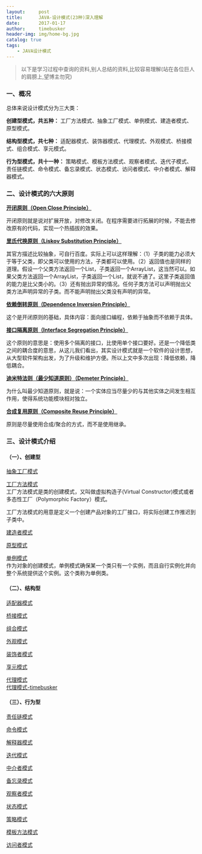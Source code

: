 ```yaml
---
layout:     post
title:      JAVA-设计模式(23种)深入理解
date:       2017-01-17
author:     timebusker
header-img: img/home-bg.jpg
catalog: true
tags:
    - JAVA设计模式 
---
```


> 以下是学习过程中查询的资料,别人总结的资料,比较容易理解(站在各位巨人的肩膀上,望博主勿究)   

### 一、概况  

总体来说设计模式分为三大类： 
 
**创建型模式，共五种：** 工厂方法模式、抽象工厂模式、单例模式、建造者模式、原型模式。  

**结构型模式，共七种：** 适配器模式、装饰器模式、代理模式、外观模式、桥接模式、组合模式、享元模式。 
 
**行为型模式，共十一种：** 策略模式、模板方法模式、观察者模式、迭代子模式、责任链模式、命令模式、备忘录模式、状态模式、访问者模式、中介者模式、解释器模式。

### 二、设计模式的六大原则

[**开闭原则（Open Close Principle）**]()

开闭原则就是说对扩展开放，对修改关闭。在程序需要进行拓展的时候，不能去修改原有的代码，实现一个热插拔的效果。

[**里氏代换原则（Liskov Substitution Principle）**]()

其官方描述比较抽象，可自行百度。实际上可以这样理解：（1）子类的能力必须大于等于父类，即父类可以使用的方法，子类都可以使用。（2）返回值也是同样的道理。假设一个父类方法返回一个List，子类返回一个ArrayList，这当然可以。如果父类方法返回一个ArrayList，子类返回一个List，就说不通了。这里子类返回值的能力是比父类小的。（3）还有抛出异常的情况。任何子类方法可以声明抛出父类方法声明异常的子类。而不能声明抛出父类没有声明的异常。

[**依赖倒转原则（Dependence Inversion Principle）**]()

这个是开闭原则的基础，具体内容：面向接口编程，依赖于抽象而不依赖于具体。

[**接口隔离原则（Interface Segregation Principle）**]()

这个原则的意思是：使用多个隔离的接口，比使用单个接口要好。还是一个降低类之间的耦合度的意思，从这儿我们看出，其实设计模式就是一个软件的设计思想，从大型软件架构出发，为了升级和维护方便。所以上文中多次出现：降低依赖，降低耦合。

[**迪米特法则（最少知道原则）（Demeter Principle）**]()

为什么叫最少知道原则，就是说：一个实体应当尽量少的与其他实体之间发生相互作用，使得系统功能模块相对独立。  

[**合成复用原则（Composite Reuse Principle）**]() 

原则是尽量使用合成/聚合的方式，而不是使用继承。  

### 三、设计模式介绍

#### （一）、创建型

[抽象工厂模式](http://www.cnblogs.com/java-my-life/archive/2012/03/28/2418836.html)    

[工厂方法模式](http://www.cnblogs.com/java-my-life/archive/2012/03/25/2416227.html)    
工厂方法模式是类的创建模式，又叫做虚拟构造子(Virtual Constructor)模式或者多态性工厂（Polymorphic Factory）模式。  
  
工厂方法模式的用意是定义一个创建产品对象的工厂接口，将实际创建工作推迟到子类中。   

[建造者模式](http://www.cnblogs.com/java-my-life/archive/2012/04/07/2433939.html)    

[原型模式](http://www.cnblogs.com/java-my-life/archive/2012/04/11/2439387.html)    

[单例模式](http://www.cnblogs.com/java-my-life/archive/2012/03/31/2425631.html)     
作为对象的创建模式，单例模式确保某一个类只有一个实例，而且自行实例化并向整个系统提供这个实例。这个类称为单例类。    
   
#### （二）、结构型

[适配器模式](http://www.cnblogs.com/java-my-life/archive/2012/03/28/2418836.html)  

[桥接模式](http://blog.csdn.net/jason0539/article/details/22568865)  

[组合模式](http://blog.csdn.net/jason0539/article/details/22642281)  
 
[外观模式](http://blog.csdn.net/jason0539/article/details/22775311)  

[装饰者模式](http://www.cnblogs.com/java-my-life/archive/2012/04/20/2455726.html)  

[享元模式](http://www.cnblogs.com/java-my-life/archive/2012/04/26/2468499.html)  

[代理模式](http://www.cnblogs.com/java-my-life/archive/2012/04/23/2466712.html)  
[代理模式-timebusker](https://github.com/timebusker/java-synthesis/blob/master/java-synthesis-2-2-proxy/README.md)  

#### （三）、行为型  

[责任链模式](http://blog.csdn.net/zhouyong0/article/details/7909456)  

[命令模式](http://www.cnblogs.com/java-my-life/archive/2012/06/01/2526972.html)  

[解释器模式](http://www.cnblogs.com/java-my-life/archive/2012/06/19/2552617.html)  

[迭代模式](http://www.cnblogs.com/java-my-life/archive/2012/05/22/2511506.html)  

[中介者模式](http://blog.csdn.net/chenhuade85/article/details/8141831)  

[备忘录模式](http://www.cnblogs.com/java-my-life/archive/2012/06/06/2534942.html)  

[观察者模式](http://www.cnblogs.com/java-my-life/archive/2012/05/16/2502279.html)  

[状态模式](http://www.cnblogs.com/java-my-life/archive/2012/06/08/2538146.html)  

[策略模式](http://www.cnblogs.com/java-my-life/archive/2012/05/10/2491891.html)  

[模板方法模式](http://www.cnblogs.com/java-my-life/archive/2012/05/14/2495235.html)  

[访问者模式](http://www.cnblogs.com/java-my-life/archive/2012/06/14/2545381.html)  
 
















   





